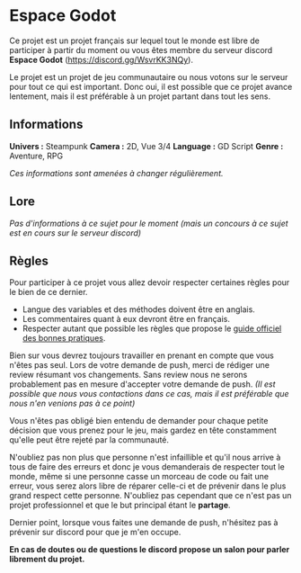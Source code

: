 # Espace Godot
Ce projet est un projet français sur lequel tout le monde est libre de participer à partir du moment ou vous êtes membre du serveur discord **Espace Godot** (https://discord.gg/WsvrKK3NQy).

Le projet est un projet de jeu communautaire ou nous votons sur le serveur pour tout ce qui est important. Donc oui, il est possible que ce projet avance lentement, mais il est préférable à un projet partant dans tout les sens.

## Informations
**Univers :** Steampunk
**Camera :** 2D, Vue 3/4
**Language :** GD Script
**Genre :** Aventure, RPG

*Ces informations sont amenées à changer régulièrement.*

## Lore
*Pas d'informations à ce sujet pour le moment (mais un concours à ce sujet est en cours sur le serveur discord)*

## Règles
Pour participer à ce projet vous allez devoir respecter certaines règles pour le bien de ce dernier.

 - Langue des variables et des méthodes doivent être en anglais.
 - Les commentaires quant à eux devront être en français.
 - Respecter autant que possible les règles que propose le [guide officiel des bonnes pratiques](https://docs.godotengine.org/fr/stable/getting_started/scripting/gdscript/gdscript_styleguide.html).

Bien sur vous devrez toujours travailler en prenant en compte que vous n'êtes pas seul. 
Lors de votre demande de push, merci de rédiger une review résumant vos changements.
Sans review nous ne serons probablement pas en mesure d'accepter votre demande de push. *(Il est possible que nous vous contactions dans ce cas, mais il est préférable que nous n'en venions pas à ce point)*

Vous n'êtes pas obligé bien entendu de demander pour chaque petite décision que vous prenez pour le jeu, mais gardez en tête constamment qu'elle peut être rejeté par la communauté.

N'oubliez pas non plus que personne n'est infaillible et qu'il nous arrive à tous de faire des erreurs et donc je vous demanderais de respecter tout le monde, même si une personne casse un morceau de code ou fait une erreur, vous serez alors libre de réparer celle-ci et de prévenir dans le plus grand respect cette personne. N'oubliez pas cependant que ce n'est pas un projet professionnel et que le but principal étant le **partage**.

Dernier point, lorsque vous faites une demande de push, n'hésitez pas à prévenir sur discord pour que je m'en occupe. 

**En cas de doutes ou de questions le discord propose un salon pour parler librement du projet.**

